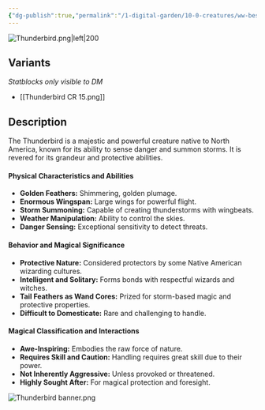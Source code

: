 ```yaml
---
{"dg-publish":true,"permalink":"/1-digital-garden/10-0-creatures/ww-bestiary/thunderbird/","tags":["#creature","beast"]}
---
```



![Thunderbird.png|left|200](/img/user/1%20DIGITAL%20GARDEN/10.0%20CREATURES/(Attachments)/WW%20Bestiary/Thunderbird.png)

## Variants
*Statblocks only visible to DM*
- [[Thunderbird CR 15.png]]

## Description

The Thunderbird is a majestic and powerful creature native to North America, known for its ability to sense danger and summon storms. It is revered for its grandeur and protective abilities.

#### Physical Characteristics and Abilities

* **Golden Feathers:** Shimmering, golden plumage.
* **Enormous Wingspan:** Large wings for powerful flight.
* **Storm Summoning:** Capable of creating thunderstorms with wingbeats.
* **Weather Manipulation:** Ability to control the skies.
* **Danger Sensing:** Exceptional sensitivity to detect threats.

#### Behavior and Magical Significance

* **Protective Nature:** Considered protectors by some Native American wizarding cultures.
* **Intelligent and Solitary:** Forms bonds with respectful wizards and witches.
* **Tail Feathers as Wand Cores:** Prized for storm-based magic and protective properties.
* **Difficult to Domesticate:** Rare and challenging to handle.

#### Magical Classification and Interactions

* **Awe-Inspiring:** Embodies the raw force of nature.
* **Requires Skill and Caution:** Handling requires great skill due to their power.
* **Not Inherently Aggressive:** Unless provoked or threatened.
* **Highly Sought After:** For magical protection and foresight.

![Thunderbird banner.png](/img/user/1%20DIGITAL%20GARDEN/10.0%20CREATURES/(Attachments)/WW%20Bestiary/Thunderbird%20banner.png)